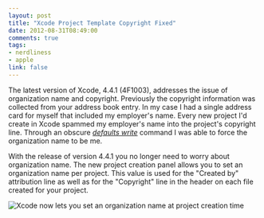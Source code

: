 ```yaml
---
layout: post
title: "Xcode Project Template Copyright Fixed"
date: 2012-08-31T08:49:00
comments: true
tags:
- nerdliness
- apple
link: false
---
```

The latest version of Xcode, 4.4.1 (4F1003), addresses the issue of organization name and copyright. Previously the copyright information was collected from your address book entry. In my case I had a single address card for myself that included my employer's name. Every new project I'd create in Xcode spammed my employer's name into the project's copyright line. Through an obscure [_defaults write_](https://zanshin.net/2011/12/12/xcode-new-project-template-copyright/ "Xcode New Project Template Copyright") command I was able to force the organization name to be me.

With the release of version 4.4.1 you no longer need to worry about organization name. The new project creation panel allows you to set an organization name per project. This value is used for the "Created by" attribution line as well as for the "Copyright" line in the header on each file created for your project.

![Xcode now lets you set an organization name at project creation time](https://zanshin.net/images/organization_name.png)
